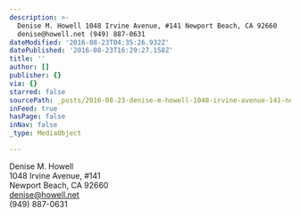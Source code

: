 ```yaml
---
description: >-
  Denise M. Howell 1048 Irvine Avenue, #141 Newport Beach, CA 92660
  denise@howell.net (949) 887-0631
dateModified: '2016-08-23T04:35:26.932Z'
datePublished: '2016-08-23T16:29:27.158Z'
title: ''
author: []
publisher: {}
via: {}
starred: false
sourcePath: _posts/2016-08-23-denise-m-howell-1048-irvine-avenue-141-newport-beach-ca.md
inFeed: true
hasPage: false
inNav: false
_type: MediaObject

---
```

Denise M. Howell  
1048 Irvine Avenue, \#141  
Newport Beach, CA 92660  
[denise@howell.net][0]  
(949) 887-0631

[0]: mailto:denise@howell.net